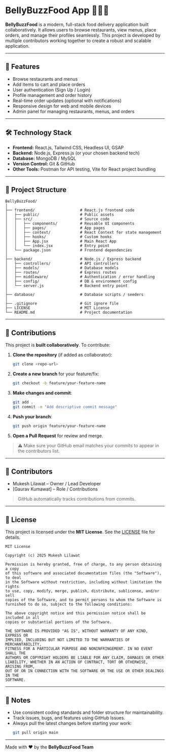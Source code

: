 # BellyBuzzFood App 🍔🍕🥗

**BellyBuzzFood** is a modern, full-stack food delivery application built collaboratively. It allows users to browse restaurants, view menus, place orders, and manage their profiles seamlessly. This project is developed by multiple contributors working together to create a robust and scalable application.

---

## 🚀 Features

- Browse restaurants and menus  
- Add items to cart and place orders  
- User authentication (Sign Up / Login)  
- Profile management and order history  
- Real-time order updates (optional with notifications)  
- Responsive design for web and mobile devices  
- Admin panel for managing restaurants, menus, and orders  

---

## 🛠 Technology Stack

- **Frontend:** React.js, Tailwind CSS, Headless UI, GSAP  
- **Backend:** Node.js, Express.js (or your chosen backend tech)  
- **Database:** MongoDB / MySQL  
- **Version Control:** Git & GitHub  
- **Other Tools:** Postman for API testing, Vite for React project bundling  

---

## 📂 Project Structure

```
BellyBuzzFood/
│
├── frontend/                    # React.js frontend code
│   ├── public/                  # Public assets
│   ├── src/                     # Source code
│   │   ├── components/          # Reusable UI components
│   │   ├── pages/               # App pages
│   │   ├── context/             # React Context for state management
│   │   ├── hooks/               # Custom hooks
│   │   ├── App.jsx              # Main React App
│   │   └── index.jsx            # Entry point
│   └── package.json             # Frontend dependencies
│
├── backend/                     # Node.js / Express backend
│   ├── controllers/             # API controllers
│   ├── models/                  # Database models
│   ├── routes/                  # Express routes
│   ├── middleware/              # Authentication / error handling
│   ├── config/                  # DB & environment config
│   └── server.js                # Backend entry point
│
├── database/                    # Database scripts / seeders
│
├── .gitignore                   # Git ignore file
├── LICENSE                      # MIT License
└── README.md                    # Project documentation
```

---

## 🤝 Contributions

This project is **built collaboratively**. To contribute:

1. **Clone the repository** (if added as collaborator):  
   ```bash
   git clone <repo-url>
   ```
2. **Create a new branch** for your feature/fix:  
   ```bash
   git checkout -b feature/your-feature-name
   ```
3. **Make changes and commit**:  
   ```bash
   git add .
   git commit -m "Add descriptive commit message"
   ```
4. **Push your branch**:  
   ```bash
   git push origin feature/your-feature-name
   ```
5. **Open a Pull Request** for review and merge.

> ⚠️ Make sure your GitHub email matches your commits to appear in the contributors list.

---

## 🌟 Contributors

- Mukesh Lilawat – Owner / Lead Developer  
- [Gaurav Kumawat] – Role / Contributions  

> GitHub automatically tracks contributions from commits.

---

## 📝 License

This project is licensed under the **MIT License**. See the [LICENSE](LICENSE) file for details.

```text
MIT License

Copyright (c) 2025 Mukesh Lilawat

Permission is hereby granted, free of charge, to any person obtaining a copy
of this software and associated documentation files (the "Software"), to deal
in the Software without restriction, including without limitation the rights
to use, copy, modify, merge, publish, distribute, sublicense, and/or sell
copies of the Software, and to permit persons to whom the Software is
furnished to do so, subject to the following conditions:

The above copyright notice and this permission notice shall be included in all
copies or substantial portions of the Software.

THE SOFTWARE IS PROVIDED "AS IS", WITHOUT WARRANTY OF ANY KIND, EXPRESS OR
IMPLIED, INCLUDING BUT NOT LIMITED TO THE WARRANTIES OF MERCHANTABILITY,
FITNESS FOR A PARTICULAR PURPOSE AND NONINFRINGEMENT. IN NO EVENT SHALL THE
AUTHORS OR COPYRIGHT HOLDERS BE LIABLE FOR ANY CLAIM, DAMAGES OR OTHER
LIABILITY, WHETHER IN AN ACTION OF CONTRACT, TORT OR OTHERWISE, ARISING FROM,
OUT OF OR IN CONNECTION WITH THE SOFTWARE OR THE USE OR OTHER DEALINGS IN THE
SOFTWARE.
```

---

## 📌 Notes

- Use consistent coding standards and folder structure for maintainability.  
- Track issues, bugs, and features using GitHub Issues.  
- Always pull the latest changes before starting your work:  
  ```bash
  git pull origin main
  ```  

---

Made with ❤️ by the **BellyBuzzFood Team**